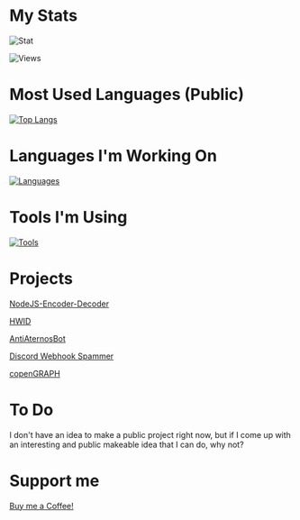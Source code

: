 # My Stats
![Stat](https://github-readme-stats.vercel.app/api?username=CrawLeyYou&show_icons=true&theme=synthwave&include_all_commits=true&count_private=true)

![Views](https://komarev.com/ghpvc/?username=CrawLeyYou&style=flat-square)
# Most Used Languages (Public)
[![Top Langs](https://github-readme-stats.vercel.app/api/top-langs/?username=CrawLeyYou&layout=compact)](https://github.com/anuraghazra/github-readme-stats)
# Languages I'm Working On
[![Languages](https://skillicons.dev/icons?i=js,kotlin,nodejs,cs,powershell&theme=dark)](https://skillicons.dev)
# Tools I'm Using
[![Tools](https://skillicons.dev/icons?i=visualstudio,vscode,postman,idea,git&theme=dark)](https://skillicons.dev)
# Projects

[NodeJS-Encoder-Decoder](https://github.com/CrawLeyYou/NodeJS-Encoder-Decoder)

[HWID](https://github.com/CrawLeyYou/CSharp-HWID)

[AntiAternosBot](https://github.com/Agalar-Development)

[Discord Webhook Spammer](https://github.com/CrawLeyYou/Discord-Webhook-Spammer)

[copenGRAPH](https://github.com/AntiAternosBot/copenGRAPH)
# To Do
I don't have an idea to make a public project right now, but if I come up with an interesting and public makeable idea that I can do, why not?

# Support me

[Buy me a Coffee!](https://www.buymeacoffee.com/crawleyyou)
